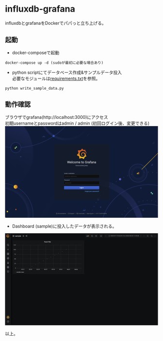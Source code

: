 # influxdb-grafana
influxdbとgrafanaをDockerでパパっと立ち上げる。

## 起動
- docker-composeで起動
```
docker-compose up -d (sudoが最初に必要な場合あり)
```

- python scriptにてデータベース作成&サンプルデータ投入   
必要なモジュールは[requirements.txt](/requirements.txt)を参照。
```
python write_sample_data.py
```

## 動作確認
ブラウザでgrafana(http://localhost:3000)にアクセス  
初期usernameとpasswordはadmin / admin (初回ログイン後、変更できる)
![grafana](images/grafana_login.png)

- Dashboard (sample)に投入したデータが表示される。

![dashboard](images/sample_dashboard.png)  

以上。
